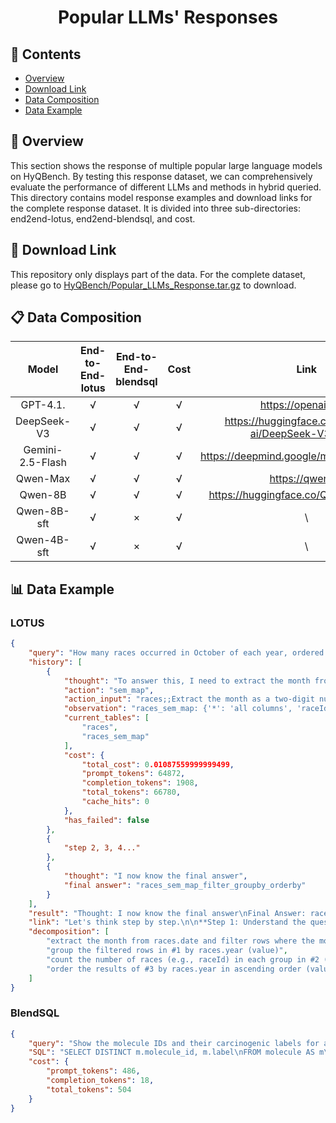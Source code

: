 <div align='center'>
    <h1>Popular LLMs' Responses</h1>
</div>

## 📑 Contents

* [Overview](#-overview)
* [Download Link](#-download-link)
* [Data Composition](#-data-composition)
* [Data Example](#-data-example)

## 📝 Overview

This section shows the response of multiple popular large language models on HyQBench. By testing this response dataset, we can comprehensively evaluate the performance of different LLMs and methods in hybrid queried. This directory contains model response examples and download links for the complete response dataset. It is divided into three sub-directories: end2end-lotus, end2end-blendsql, and cost.

## 🔗 Download Link

This repository only displays part of the data. For the complete dataset, please go to [HyQBench/Popular_LLMs_Response.tar.gz](https://drive.google.com/drive/folders/1VpyF05rvHxEAIU3bwERNnWosrpqK6rri?usp=sharing) to download.

## 📋 Data Composition

|       Model        | End-to-End-lotus | End-to-End-blendsql | Cost |                            Link                            |
| :----------------: | :---------------: | :--------------: | :---------------: | :--------------------------------------------------------: |
|      GPT-4.1.      |         √         |        √         |         √         |                 https://openai.com/                  |
|    DeepSeek-V3     |         √         |        √         |         √         |                    https://huggingface.co/deepseek-ai/DeepSeek-V3-0324          |
|  Gemini-2.5-Flash  |         √         |        √         |         √         |                    https://deepmind.google/models/gemini/pro/                   |
|     Qwen-Max       |         √         |        √         |         √         |   https://qwen.ai/    |
|      Qwen-8B       |         √         |        √         |         √         |   https://huggingface.co/Qwen/Qwen3-8B |
|    Qwen-8B-sft     |         √         |        ×         |         √         |     \     |
|    Qwen-4B-sft     |         √         |        ×         |         √         |     \     |


## 📊 Data Example

### LOTUS

```json
{
    "query": "How many races occurred in October of each year, ordered by year in ascending order?",
    "history": [
        {
            "thought": "To answer this, I need to extract the month from the races.date column and filter for October (month = 10). Since the month is embedded in the date string, I need to use a semantic operator to extract the month. Then, I will filter for month = 10, group by year, count the number of races per year, and finally order by year ascending. I will use sem_map to extract the month, then filter, groupby, and orderby.",
            "action": "sem_map",
            "action_input": "races;;Extract the month as a two-digit number from {date}. Respond with only the month number.",
            "observation": "races_sem_map: {'*': 'all columns', 'raceId': 'dtype=int64 e.g. 454; 20; 365; 14; 937; 679', 'circuitId': 'dtype=int64 e.g. 37; 6; 34; 61; 21; 9', 'year': 'dtype=int64 e.g. 1972; 1991; 2002; 1974; 1965; 1966', 'date': 'dtype=object e.g. 2013-09-08; 2003-06-01; 2008-08-03; 1958-05-26; 1969-10-19; 1968-09-22', '_map': 'dtype=object e.g. 10; 12; 11; 01; 04; 06'} table_length: 954",
            "current_tables": [
                "races",
                "races_sem_map"
            ],
            "cost": {
                "total_cost": 0.01087559999999499,
                "prompt_tokens": 64872,
                "completion_tokens": 1908,
                "total_tokens": 66780,
                "cache_hits": 0
            },
            "has_failed": false
        },
        {
            "step 2, 3, 4..."
        },
        {
            "thought": "I now know the final answer",
            "final answer": "races_sem_map_filter_groupby_orderby"
        }
    ],
    "result": "Thought: I now know the final answer\nFinal Answer: races_sem_map_filter_groupby_orderby",
    "link": "Let's think step by step.\n\n**Step 1: Understand the question.**  ...",
    "decomposition": [
        "extract the month from races.date and filter rows where the month is 10 (October) (value)",
        "group the filtered rows in #1 by races.year (value)",
        "count the number of races (e.g., raceId) in each group in #2 (value)",
        "order the results of #3 by races.year in ascending order (value)"
    ]
}
```


### BlendSQL

```json
{
    "query": "Show the molecule IDs and their carcinogenic labels for all molecules that contain nitrogen atoms.",
    "SQL": "SELECT DISTINCT m.molecule_id, m.label\nFROM molecule AS m\nJOIN atom AS a ON m.molecule_id = a.molecule_id\nWHERE {{ LLMMap('Does the atom element represent nitrogen?', a.element) }} = TRUE",
    "cost": {
        "prompt_tokens": 486,
        "completion_tokens": 18,
        "total_tokens": 504
    }
}
```
